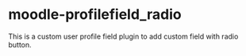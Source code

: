 # moodle-profilefield_radio
This is a custom user profile field plugin to add custom field with radio button.
